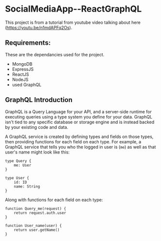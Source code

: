 # SocialMediaApp--ReactGraphQL

This project is from a tutorial from youtube video talking about here (https://youtu.be/n1mdAPFq2Os).

## Requirements:
These are the dependancies used for the project.
- MongoDB
- ExpressJS
- ReactJS
- NodeJS
- used GraphQL

## GraphQL Introduction
GraphQL is a Query Language for your API, and a server-side runtime for executing queries using a type system you define for your data. GraphQL isn't tied to any specific database or storage engine and is instead backed by your existing code and data.

A GraphQL service is created by defining types and fields on those types, then providing functions for each field on each type. For example, a GraphQL service that tells you who the logged in user is (```me```) as well as that user's name might look like this:

```
type Query {
    me: User
}

type User {
    id: ID
    name: String
}

```

Along with functions for each field on each type:

```
function Query_me(request) {
    return request.auth.user
}

function User_name(user) {
    return user.getName()
}
```